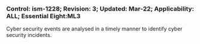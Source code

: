 ### Control: ism-1228; Revision: 3; Updated: Mar-22; Applicability: ALL; Essential Eight:ML3
<p>Cyber security events are analysed in a timely manner to identify cyber security incidents.</p>